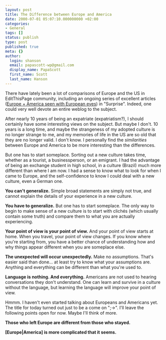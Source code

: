 ```yaml
---
layout: post
title: The Difference between Europe and America
date: 2000-07-01 05:07:10.000000000 +02:00
categories:
- General
tags: []
status: publish
type: post
published: true
meta: {}
author:
  login: shanson
  email: papascott-wp@gmail.com
  display_name: PapaScott
  first_name: Scott
  last_name: Hanson
---
```

<p>There have lately been a lot of comparisons of Europe and the US in EditThisPage community, including an ongoing series of excellent articles (<a href="http://surprise.editthispage.com/europe-america">Europe + America seen with European eyes</a>) in "Surprise". Indeed, one could very well devote an entire weblog to the subject.</p>
<p>After nearly 10 years of being an expatriate (expatriatism?), I should certainly have some interesting views on the subject. But maybe I don't. 10 years is a long time, and maybe the strangeness of my adopted culture is no longer strange to me, and my memories of life in the US are so old that they are no longer valid. I don't know. I personally find the <i>similarities</i> between Europe and America to be more interesting than the differences.</p>
<p>But one has to start someplace. Sorting out a new culture takes time, whether as a tourist, a businessperson, or an emigrant. I had the advantage of being an exchange student in high school, in a culture (Brazil) much more different than where I am now. I had a sense to know what to look for when I came to Europe, and the self-confidence to know I could deal with a new culture, even a German one.</p>
<p><b>You can't generalize.</b>  Simple broad statements are simply not true, and cannot explain the details of your experience in a new culture. </p>
<p><b>You have to generalize.</b> But one has to start someplace. The only way to begin to make sense of a new culture is to start with clichés (which usually contain some truth) and compare them to what you are actually experiencing.</p>
<p><b>Your point of view is your point of view.</b> And your point of view starts at home. When you travel, your point of view changes. If you know where you're starting from, you have a better chance of understanding how and why things appear different when you are someplace else. </p>
<p><b>The unexpected will occur unexpectedly.</b> Make no assumptions. That's easier said than done... at least try to know what your assumptions are. Anything and everything can be different than what you're used to.</p>
<p><b>Language is nothing. And everything.</b> Americans are not used to hearing conversations they don't understand. One can learn and survive in a culture without the language, but learning the language will improve your point of view.</p>
<p>Hmmm. I haven't even started talking about Europeans and Americans yet. The title for today turned out just to be a come on ";->". I'll leave the following points open for now. Maybe I'll think of more.</p>
<p><b>Those who left Europe are different from those who stayed.</b></p>
<p><b>[Europe|America] is more complicated that it seems.</b></p>
